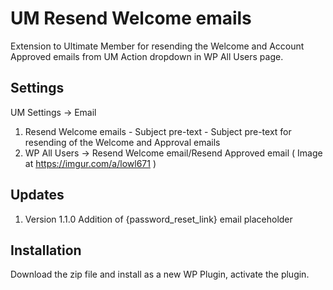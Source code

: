 # UM Resend Welcome emails
Extension to Ultimate Member for resending the Welcome and Account Approved emails from UM Action dropdown in WP All Users page.

## Settings
UM Settings -> Email
1. Resend Welcome emails - Subject pre-text - Subject pre-text for resending of the Welcome and Approval emails
2. WP All Users -> Resend Welcome email/Resend Approved email ( Image at https://imgur.com/a/lowl671 )

## Updates
1. Version 1.1.0 Addition of {password_reset_link} email placeholder

## Installation
Download the zip file and install as a new WP Plugin, activate the plugin.
